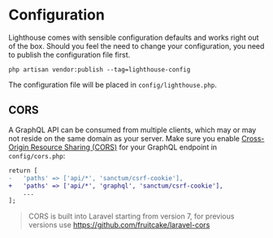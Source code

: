 # Configuration

Lighthouse comes with sensible configuration defaults and works right out of the box.
Should you feel the need to change your configuration, you need to publish the configuration file first.

```shell
php artisan vendor:publish --tag=lighthouse-config
```

The configuration file will be placed in `config/lighthouse.php`.

## CORS

A GraphQL API can be consumed from multiple clients, which may or may not reside
on the same domain as your server. Make sure you enable [Cross-Origin Resource Sharing (CORS)](https://laravel.com/docs/routing#cors)
for your GraphQL endpoint in `config/cors.php`:

```diff
return [
-   'paths' => ['api/*', 'sanctum/csrf-cookie'],
+   'paths' => ['api/*', 'graphql', 'sanctum/csrf-cookie'],
    ...
];
```

> CORS is built into Laravel starting from version 7, for previous versions use https://github.com/fruitcake/laravel-cors

